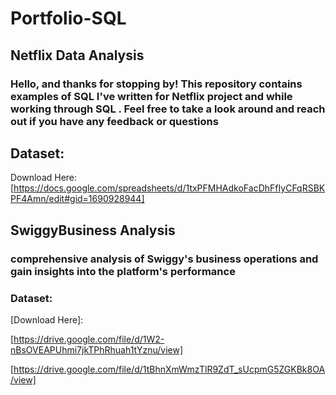 # Portfolio-SQL
## Netflix Data Analysis
### Hello, and thanks for stopping by! This repository contains examples of SQL I've written for Netflix  project and while working through SQL . Feel free to take a look around and reach out if you have any feedback or questions
## Dataset:
Download Here:[https://docs.google.com/spreadsheets/d/1txPFMHAdkoFacDhFfIyCFqRSBKPF4Amn/edit#gid=1690928944]
## SwiggyBusiness Analysis
### comprehensive analysis of Swiggy's business operations and gain insights into the platform's performance 
### Dataset:
[Download Here]:

[https://drive.google.com/file/d/1W2-nBsOVEAPUhmi7jkTPhRhuah1tYznu/view]

[https://drive.google.com/file/d/1tBhnXmWmzTlR9ZdT_sUcpmG5ZGKBk8OA/view]



    




